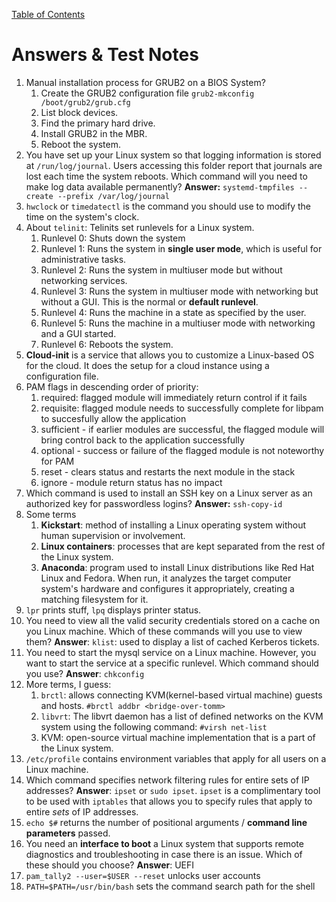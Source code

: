 [Table of Contents](/Linux+/Linux+%20Table%20of%20Contents.md)

# Answers & Test Notes

1. Manual installation process for GRUB2 on a BIOS System?
	1. Create the GRUB2 configuration file `grub2-mkconfig /boot/grub2/grub.cfg`
	2. List block devices.
	3. Find the primary hard drive.
	4. Install GRUB2 in the MBR.
	5. Reboot the system.
2. You have set up your Linux system so that logging information is stored at `/run/log/journal`. Users accessing this folder report that journals are lost each time the system reboots. Which command will you need to make log data available permanently?
	**Answer:** `systemd-tmpfiles --create --prefix /var/log/journal`
3. ``hwclock`` or `timedatectl` is the command you should use to modify the time on the system's clock.
4. About `telinit`: Telinits set runlevels for a Linux system.
	1. Runlevel 0: Shuts down the system
	2. Runlevel 1: Runs the system in **single user mode**, which is useful for administrative tasks.
	3. Runlevel 2: Runs the system in multiuser mode but without networking services.
	4. Runlevel 3: Runs the system in multiuser mode with networking but without a GUI. This is the normal or **default runlevel**.
	5. Runlevel 4: Runs the machine in a state as specified by the user.
	6. Runlevel 5: Runs the machine in a multiuser mode with networking and a GUI started.
	7. Runlevel 6: Reboots the system.
5. **Cloud-init** is a service that allows you to customize a Linux-based OS for the cloud. It does the setup for a cloud instance using a configuration file.
6. PAM flags in descending order of priority:
	1. required: flagged module will immediately return control if it fails
	2. requisite: flagged module needs to successfully complete for libpam to succesfully allow the application
	3. sufficient - if earlier modules are successful, the flagged module will bring control back to the application successfully
	4. optional - success or failure of the flagged module is not noteworthy for PAM
	5. reset - clears status and restarts the next module in the stack
	6. ignore - module return status has no impact
7. Which command is used to install an SSH key on a Linux server as an authorized key for passwordless logins?
	**Answer:** `ssh-copy-id`
8. Some terms
	1. **Kickstart**: method of installing a Linux operating system without human supervision or involvement.
	2. **Linux containers**: processes that are kept separated from the rest of the Linux system.
	3. **Anaconda**: program used to install Linux distributions like Red Hat Linux and Fedora. When run, it analyzes the target computer system's hardware and configures it appropriately, creating a matching filesystem for it.
9. `lpr` prints stuff, `lpq` displays printer status.
10.  You need to view all the valid security credentials stored on a cache on you Linux machine. Which of these commands will you use to view them?
	**Answer**: `klist`: used to display a list of cached Kerberos tickets.
11. You need to start the mysql service on a Linux machine. However, you want to start the service at a specific runlevel. Which command should you use?
	**Answer**: `chkconfig`
12. More terms, I guess:
	1. `brctl`: allows connecting KVM(kernel-based virtual machine) guests and hosts. `#brctl addbr <bridge-over-tomm>`
	2. `libvrt`: The libvrt daemon has a list of defined networks on the KVM system using the following command: `#virsh net-list`
	3. KVM: open-source virtual machine implementation that is a part of the Linux system.
13. `/etc/profile` contains environment variables that apply for all users on a Linux machine.
14. Which command specifies network filtering rules for entire sets of IP addresses?
	**Answer**: `ipset` or `sudo ipset`. `ipset` is a complimentary tool to be used with `iptables` that allows you to specify rules that apply to entire *sets* of IP addresses.
15. `echo $#` returns the number of positional arguments / **command line parameters** passed.
16.  You need an **interface to boot** a Linux system that supports remote diagnostics and troubleshooting in case there is an issue. Which of these should you choose?
	**Answer**: UEFI
17. `pam_tally2 --user=$USER --reset` unlocks user accounts
18. `PATH=$PATH=/usr/bin/bash` sets the command search path for the shell